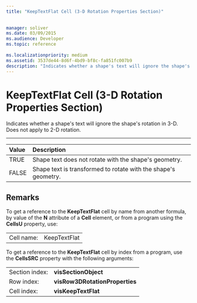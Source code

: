 ```yaml
---
title: "KeepTextFlat Cell (3-D Rotation Properties Section)"
 
 
manager: soliver
ms.date: 03/09/2015
ms.audience: Developer
ms.topic: reference
 
ms.localizationpriority: medium
ms.assetid: 3537de44-8d6f-4bd9-bf8c-fa851fc007b9
description: "Indicates whether a shape's text will ignore the shape's rotation in 3-D. Does not apply to 2-D rotation."
---
```


# KeepTextFlat Cell (3-D Rotation Properties Section)

Indicates whether a shape's text will ignore the shape's rotation in 3-D. Does not apply to 2-D rotation. 
  
****

|**Value**|**Description**|
|:-----|:-----|
|TRUE  <br/> |Shape text does not rotate with the shape's geometry. |
|FALSE  <br/> |Shape text is transformed to rotate with the shape's geometry. |
   
## Remarks

To get a reference to the **KeepTextFlat** cell by name from another formula, by value of the **N** attribute of a **Cell** element, or from a program using the **CellsU** property, use: 
  
|||
|:-----|:-----|
|Cell name:  <br/> |KeepTextFlat  <br/> |
   
To get a reference to the **KeepTextFlat** cell by index from a program, use the **CellsSRC** property with the following arguments: 
  
|||
|:-----|:-----|
|Section index:  <br/> |**visSectionObject** <br/> |
|Row index:  <br/> |**visRow3DRotationProperties** <br/> |
|Cell index:  <br/> |**visKeepTextFlat** <br/> |
   

